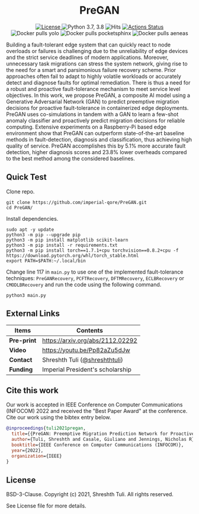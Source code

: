 <h1 align="center">PreGAN</h1>
<div align="center">
  <a href="https://github.com/imperial-qore/PreGAN/blob/master/LICENSE">
    <img src="https://img.shields.io/badge/License-BSD%203--Clause-red.svg" alt="License">
  </a>
   <a>
    <img src="https://img.shields.io/badge/python-3.7%20%7C%203.8-blue.svg" alt="Python 3.7, 3.8">
  </a>
   <a>
    <img src="https://hits.seeyoufarm.com/api/count/incr/badge.svg?url=https%3A%2F%2Fgithub.com%2Fimperial-qore%2FPreGAN&count_bg=%23FFC401&title_bg=%23555555&icon=&icon_color=%23E7E7E7&title=hits&edge_flat=false" alt="Hits">
  </a>
   <a href="https://github.com/imperial-qore/PreGAN/actions">
    <img src="https://github.com/imperial-qore/COSCO/workflows/DeFog-Benchmarks/badge.svg" alt="Actions Status">
  </a>
 <br>
   <a>
    <img src="https://img.shields.io/docker/pulls/shreshthtuli/yolo?label=docker%20pulls%3A%20yolo" alt="Docker pulls yolo">
  </a>
   <a>
    <img src="https://img.shields.io/docker/pulls/shreshthtuli/pocketsphinx?label=docker%20pulls%3A%20pocketsphinx" alt="Docker pulls pocketsphinx">
  </a>
   <a>
    <img src="https://img.shields.io/docker/pulls/shreshthtuli/aeneas?label=docker%20pulls%3A%20aeneas" alt="Docker pulls aeneas">
  </a>
</div>

Building a fault-tolerant edge system that can quickly react to node overloads or failures is challenging due to the unreliability of edge devices and the strict service deadlines of modern applications. Moreover, unnecessary task migrations can stress the system network, giving rise to the need for a smart and parsimonious failure recovery scheme. Prior approaches often fail to adapt to highly volatile workloads or accurately detect and diagnose faults for optimal remediation. There is thus a need for a robust and proactive fault-tolerance mechanism to meet service level objectives. In this work, we propose PreGAN, a composite AI model using a Generative Adversarial Network (GAN) to predict preemptive migration decisions for proactive fault-tolerance in containerized edge deployments. PreGAN uses co-simulations in tandem with a GAN to learn a few-shot anomaly classifier and proactively predict migration decisions for reliable computing. Extensive experiments on a Raspberry-Pi based edge environment show that PreGAN can outperform state-of-the-art baseline methods in fault-detection, diagnosis and classification, thus achieving high quality of service. PreGAN accomplishes this by 5.1% more accurate fault detection, higher diagnosis scores and 23.8% lower overheads compared to the best method among the considered baselines.

## Quick Test
Clone repo.
```console
git clone https://github.com/imperial-qore/PreGAN.git
cd PreGAN/
```
Install dependencies.
```console
sudo apt -y update
python3 -m pip --upgrade pip
python3 -m pip install matplotlib scikit-learn
python3 -m pip install -r requirements.txt
python3 -m pip install torch==1.7.1+cpu torchvision==0.8.2+cpu -f https://download.pytorch.org/whl/torch_stable.html
export PATH=$PATH:~/.local/bin
```
Change line 117 in `main.py` to use one of the implemented fault-tolerance techniques: `PreGANRecovery`, `PCFTRecovery`, `DFTMRecovery`, `ECLBRecovery` or `CMODLBRecovery` and run the code using the following command.
```console
python3 main.py
````

## External Links
| Items | Contents | 
| --- | --- |
| **Pre-print** | https://arxiv.org/abs/2112.02292 |
| **Video** | https://youtu.be/Pp82aZu5dJw |
| **Contact**| Shreshth Tuli ([@shreshthtuli](https://github.com/shreshthtuli))  |
| **Funding**| Imperial President's scholarship |

## Cite this work
Our work is accepted in IEEE Conference on Computer Communications (INFOCOM) 2022 and received the "Best Paper Award" at the conference. Cite our work using the bibtex entry below.
```bibtex
@inproceedings{tuli2021pregan,
  title={{PreGAN: Preemptive Migration Prediction Network for Proactive Fault-Tolerant Edge Computing}},
  author={Tuli, Shreshth and Casale, Giuliano and Jennings, Nicholas R},
  booktitle={IEEE Conference on Computer Communications (INFOCOM)},
  year={2022},
  organization={IEEE}
}

```

## License

BSD-3-Clause. 
Copyright (c) 2021, Shreshth Tuli.
All rights reserved.

See License file for more details.
